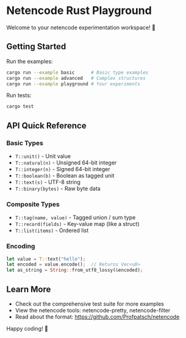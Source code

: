 # Netencode Rust Playground

Welcome to your netencode experimentation workspace! 🦀

## Getting Started

Run the examples:
```bash
cargo run --example basic      # Basic type examples
cargo run --example advanced   # Complex structures
cargo run --example playground # Your experiments
```

Run tests:
```bash
cargo test
```

## API Quick Reference

### Basic Types
- `T::unit()` - Unit value
- `T::natural(n)` - Unsigned 64-bit integer
- `T::integer(n)` - Signed 64-bit integer  
- `T::boolean(b)` - Boolean as tagged unit
- `T::text(s)` - UTF-8 string
- `T::binary(bytes)` - Raw byte data

### Composite Types
- `T::tag(name, value)` - Tagged union / sum type
- `T::record(fields)` - Key-value map (like a struct)
- `T::list(items)` - Ordered list

### Encoding
```rust
let value = T::text("hello");
let encoded = value.encode();  // Returns Vec<u8>
let as_string = String::from_utf8_lossy(&encoded);
```

## Learn More

- Check out the comprehensive test suite for more examples
- View the netencode tools: netencode-pretty, netencode-filter
- Read about the format: https://github.com/Profpatsch/netencode

Happy coding! 🚀